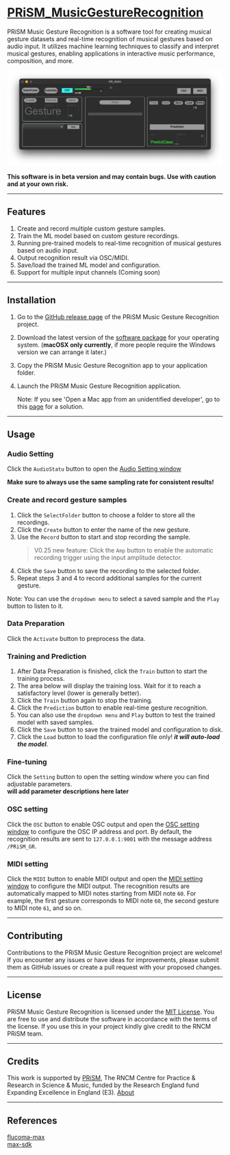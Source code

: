# [PRiSM_MusicGestureRecognition](https://github.com/rncm-prism/PRiSM-MusicGestureRecognition.git)
 
PRiSM Music Gesture Recognition is a software tool for creating musical gesture datasets and real-time recognition of musical gestures based on audio input. It utilizes machine learning techniques to classify and interpret musical gestures, enabling applications in interactive music performance, composition, and more.

![Screenshot of the main interface](media/MainInterface.png)

**This software is in beta version and may contain bugs. Use with caution and at your own risk.**

-----------

## Features
1. Create and record multiple custom gesture samples. 
2. Train the ML model based on custom gesture recordings.
3. Running pre-trained models to real-time recognition of musical gestures based on audio input.
4. Output recognition result via OSC/MIDI.
5. Save/load the trained ML model and configuration.
6. Support for multiple input channels (Coming soon)

-----------

## Installation

1. Go to the [GitHub release page](https://github.com/rncm-prism/PRiSM-MusicGestureRecognition/releases) of the PRiSM Music Gesture Recognition project.
2. Download the latest version of the [software package](https://github.com/rncm-prism/PRiSM-MusicGestureRecognition/releases/download/v0.25/PRiSM_MGR_v0.25.zip) for your operating system. (**macOSX only currently**, if more people require the Windows version we can arrange it later.)
3. Copy the PRiSM Music Gesture Recognition app to your application folder.
4. Launch the PRiSM Music Gesture Recognition application.

   Note: If you see 'Open a Mac app from an unidentified developer', go to this [page](https://support.apple.com/en-gb/guide/mac-help/mh40616/13.0/mac/13.0) for a solution.

-----------

## Usage

### Audio Setting
Click the `AudioStatu` button to open the [Audio Setting window](media/AudioSetting.png)

**Make sure to always use the same sampling rate for consistent results!**

### Create and record gesture samples
1. Click the `SelectFolder` button to choose a folder to store all the recordings.
2. Click the `Create` button to enter the name of the new gesture.
3. Use the `Record` button to start and stop recording the sample.
   >V0.25 new feature: Click the `Amp` button to enable the automatic recording trigger using the input amplitude detector.
5. Click the `Save` button to save the recording to the selected folder.
6. Repeat steps 3 and 4 to record additional samples for the current gesture.

Note: You can use the `dropdown menu` to select a saved sample and the `Play` button to listen to it.

### Data Preparation

Click the `Activate` button to preprocess the data.

### Training and Prediction

1. After Data Preparation is finished, click the `Train` button to start the training process.
2. The area below will display the training loss. Wait for it to reach a satisfactory level (lower is generally better).
3. Click the `Train` button again to stop the training.
4. Click the `Prediction` button to enable real-time gesture recognition.
5. You can also use the `dropdown menu` and `Play` button to test the trained model with saved samples.
6. Click the `Save` button to save the trained model and configuration to disk.
7. Click the `Load` button to load the configuration file only! ***it will auto-load the model***.

### Fine-tuning

Click the `Setting` button to open the setting window where you can find adjustable parameters. \
**will add parameter descriptions here later**

### OSC setting

Click the `OSC` button to enable OSC output and open the [OSC setting window](media/OSC_Setting.png) to configure the OSC IP address and port.
By default, the recognition results are sent to `127.0.0.1:9001` with the message address `/PRiSM_GR`.

### MIDI setting

Click the `MIDI` button to enable MIDI output and open the [MIDI setting window](media/MidiSetting.png) to configure the MIDI output.
The recognition results are automatically mapped to MIDI notes starting from MIDI note `60`. For example, the first gesture corresponds to MIDI note `60`, the second gesture to MIDI note `61`, and so on.

-----------

## Contributing

Contributions to the PRiSM Music Gesture Recognition project are welcome! If you encounter any issues or have ideas for improvements, please submit them as GitHub issues or create a pull request with your proposed changes.

-----------

## License

PRiSM Music Gesture Recognition is licensed under the [MIT License](LICENSE). You are free to use and distribute the software in accordance with the terms of the license. If you use this in your project kindly give credit to the RNCM PRiSM team. 

-----------

## Credits

This work is supported by [PRiSM](https://www.rncm.ac.uk/research/research-centres-rncm/prism/), The RNCM Centre for Practice & Research in Science & Music, funded by the Research England fund Expanding Excellence in England (E3). [About](media/About.png)

-----------

## References
[flucoma-max](https://github.com/flucoma/flucoma-max) \
[max-sdk](https://github.com/Cycling74/max-sdk)
